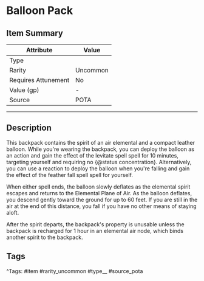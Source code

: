 # Balloon Pack

## Item Summary

| Attribute            | Value                        |
|----------------------|------------------------------|
| Type                 |   |
| Rarity               | Uncommon             |
| Requires Attunement  | No                |
| Value (gp)           | -    |
| Source               | POTA |

---

## Description

This backpack contains the spirit of an air elemental and a compact leather balloon. While you're wearing the backpack, you can deploy the balloon as an action and gain the effect of the levitate spell spell for 10 minutes, targeting yourself and requiring no {@status concentration}. Alternatively, you can use a reaction to deploy the balloon when you're falling and gain the effect of the feather fall spell spell for yourself.

When either spell ends, the balloon slowly deflates as the elemental spirit escapes and returns to the Elemental Plane of Air. As the balloon deflates, you descend gently toward the ground for up to 60 feet. If you are still in the air at the end of this distance, you fall if you have no other means of staying aloft.

After the spirit departs, the backpack's property is unusable unless the backpack is recharged for 1 hour in an elemental air node, which binds another spirit to the backpack.

## Tags

^Tags: #item #rarity_uncommon #type__ #source_pota